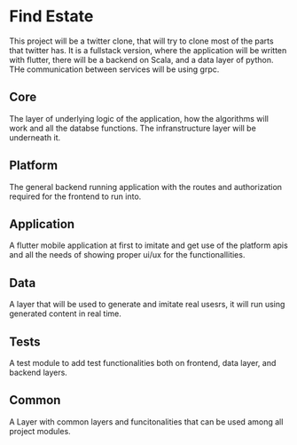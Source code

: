 # Find Estate

This project will be a twitter clone, that will try to clone most of the parts that twitter has. It is a fullstack version, where the application will be written with flutter,
there will be a backend on Scala, and a data layer of python. THe communication between services will be using grpc. 

## Core
The layer of underlying logic of the application, how the algorithms will work and all the databse functions. The  infranstructure layer will be underneath it.

## Platform

The general backend running application with the routes and authorization required for the frontend to run into.


## Application
A flutter mobile application at first to imitate and get use of the platform apis and all the needs of showing proper ui/ux for the functionallities.

## Data 

A layer that will be used to generate and imitate real usesrs, it will run using generated content in real time.

## Tests
A test module to add test functionalities both on frontend, data layer, and backend layers.

## Common

A Layer with common layers and funcitonalities that can be used among all project modules.



